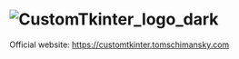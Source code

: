 # ![CustomTkinter_logo_dark](https://github.com/user-attachments/assets/42ff7db7-8067-4a7a-9026-b1b26863360a)


Official website: https://customtkinter.tomschimansky.com
